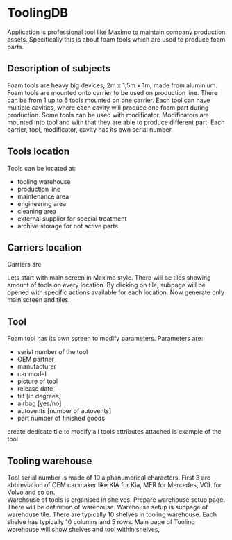 
[//]: # (Hand written initial app description)

# ToolingDB

Application is professional tool like Maximo to maintain company production assets. Specifically this is about foam tools which are used to produce foam parts. 

## Description of subjects
Foam tools are heavy big devices, 2m x 1,5m x 1m, made from aluminium. Foam tools are mounted onto carrier to be used on production line. 
There can be from 1 up to 6 tools mounted on one carrier.
Each tool can have multiple cavities, where each cavity will produce one foam part during production.
Some tools can be used with modificator. Modificators are mounted into tool and with that they are able to produce different part.
Each carrier, tool, modificator, cavity has its own serial number.

## Tools location
Tools can be located at:
- tooling warehouse
- production line
- maintenance area
- engineering area
- cleaning area
- external supplier for special treatment
- archive storage for not active parts

## Carriers location
Carriers are 

Lets start with main screen in Maximo style.
There will be tiles showing amount of tools on every location.
By clicking on tile, subpage will be opened with specific actions available for each location. Now generate only main screen and tiles.

## Tool
Foam tool has its own screen to modify parameters.
Parameters are:
- serial number of the tool
- OEM partner
- manufacturer
- car model
- picture of tool 
- release date
- tilt [in degrees]
- airbag [yes/no]
- autovents [number of autovents]
- part number of finished goods

create dedicate tile to modify all tools attributes
attached is example of the tool

## Tooling warehouse
Tool serial number is made of 10 alphanumerical characters. First 3 are abbreviation of OEM car maker like KIA for Kia, MER for Mercedes, VOL for Volvo and so on.  
Warehouse of tools is organised in shelves. 
Prepare warehouse setup page. There will be definition of warehouse.
Warehouse setup is subpage of warehouse tile.
There are typically 10 shelves in tooling warehouse.
Each shelve has typically 10 columns and 5 rows.
Main page of Tooling warehouse will show shelves and tool within shelves,
